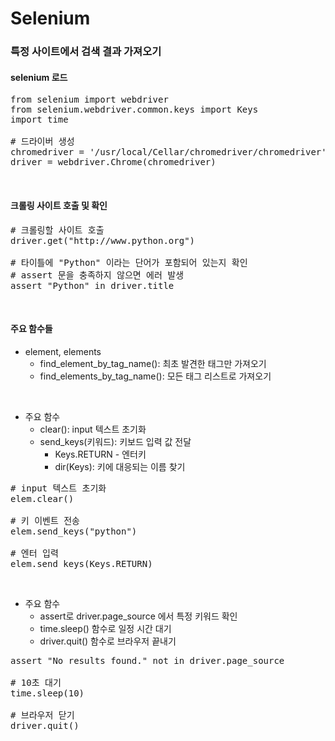 # Selenium

### 특정 사이트에서 검색 결과 가져오기


#### selenium 로드 

<pre>
from selenium import webdriver
from selenium.webdriver.common.keys import Keys
import time

# 드라이버 생성
chromedriver = '/usr/local/Cellar/chromedriver/chromedriver'
driver = webdriver.Chrome(chromedriver)
</pre>

<br>

#### 크롤링 사이트 호출 및 확인
<pre>
# 크롤링할 사이트 호출
driver.get("http://www.python.org")

# 타이틀에 "Python" 이라는 단어가 포함되어 있는지 확인
# assert 문을 충족하지 않으면 에러 발생
assert "Python" in driver.title
</pre>

<br>

#### 주요 함수들

- element, elements
	- find\_element\_by\_tag\_name(): 최초 발견한 태그만 가져오기
	- find\_elements\_by\_tag\_name(): 모든 태그 리스트로 가져오기

<br>

- 주요 함수
	- clear(): input 텍스트 초기화
	- send_keys(키워드): 키보드 입력 값 전달
		- Keys.RETURN - 엔터키
		- dir(Keys): 키에 대응되는 이름 찾기

<pre>
# input 텍스트 초기화
elem.clear()

# 키 이벤트 전송
elem.send_keys("python")

# 엔터 입력
elem.send_keys(Keys.RETURN)
</pre>

<br>

- 주요 함수
	- assert로 driver.page_source 에서 특정 키워드 확인
	- time.sleep() 함수로 일정 시간 대기
	- driver.quit() 함수로 브라우저 끝내기

<pre>
assert "No results found." not in driver.page_source

# 10초 대기
time.sleep(10)

# 브라우저 닫기
driver.quit()
</pre>